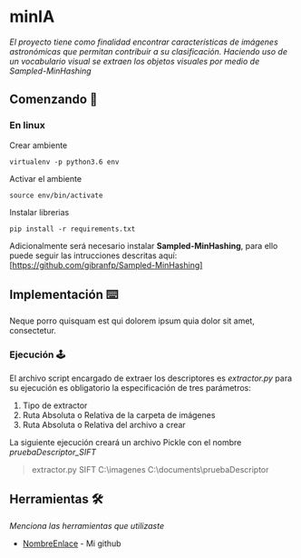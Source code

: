 # minIA
_El proyecto tiene como finalidad encontrar características de imágenes astronómicas que permitan contribuir a su clasificación. Haciendo uso de un vocabulario visual se extraen los objetos visuales por medio de Sampled-MinHashing_

## Comenzando 🚀

### En linux

Crear ambiente

```
virtualenv -p python3.6 env
```

Activar el ambiente

```
source env/bin/activate
```

Instalar librerias 

```
pip install -r requirements.txt
```

Adicionalmente será necesario instalar **Sampled-MinHashing**, para ello puede seguir las intrucciones descritas aquí: [https://github.com/gibranfp/Sampled-MinHashing]

## Implementación ⌨️

Neque porro quisquam est qui dolorem ipsum quia dolor sit amet, consectetur.

### Ejecución 🕹️

El archivo script encargado de extraer los descriptores es _extractor.py_ para su ejecución es obligatorio la especificación de tres parámetros:
1. Tipo de extractor
2. Ruta Absoluta o Relativa de la carpeta de imágenes
3. Ruta Absoluta o Relativa del archivo a crear

La siguiente ejecución creará un archivo Pickle con el nombre _pruebaDescriptor_SIFT_
> extractor.py SIFT C:\imagenes C:\documents\pruebaDescriptor


## Herramientas 🛠️

_Menciona las herramientas que utilizaste_

* [NombreEnlace](https://github.com/PlugInRichi/) - Mi github
